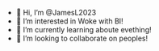 - 👋 Hi, I’m @JamesL2023
- 👀 I’m interested in Woke with BI!
- 🌱 I’m currently learning aboute evething!
- 💞️ I’m looking to collaborate on peoples!


<!---
JamesL2023/JamesL2023 is a ✨ special ✨ repository because its `README.md` (this file) appears on your GitHub profile.
You can click the Preview link to take a look at your changes.
--->
